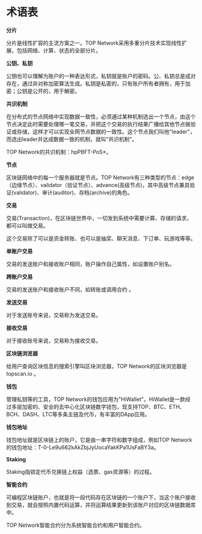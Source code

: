 # 术语表

**分片**

分片是线性扩容的主流方案之一。TOP Network采用多重分片技术实现线性扩展，包括网络、计算、状态的全部分片。

**公钥、私钥**

公钥也可以理解为账户的一种表达形式，私钥就是账户的密码。公、私钥总是成对存在，通过非对称加密算法生成。私钥是私密的，只有账户所有者拥有，用于加密；公钥是公开的，用于解密。

**共识机制**

在分布式的节点网络中实现数据一致性，必须通过某种机制选出一个节点，由这个节点决定此时需要处理哪一笔交易，并把这个交易的执行结果广播给其他节点做验证或存储，这样才可以实现全网节点数据的一致性。这个节点我们叫他"leader"，而选出leader并达成数据一致的机制，就叫“共识机制”。

TOP Network的共识机制：hpPBFT-PoS*。

**节点**

区块链网络中的每一个服务器就是节点。TOP Network有三种类型的节点：edge（边缘节点）、validator（验证节点）、advance(高级节点)，其中高级节点兼具验证(validator)、审计(auditor)、存档(archive)的角色。

**交易**

交易(Transaction)，在区块链世界中，一切发到系统中需要计算、存储的请求，都可以叫做交易。

这个交易除了可以是资金转账、也可以是抽奖、聊天消息、下订单、玩游戏等等。

**单账户交易**

交易的发送账户和接收账户相同，账户操作自己属性，如设置账户别名。

**跨账户交易**

交易的发送账户和接收账户不同，如转账或调用合约 。

**发送交易**

对于发送账号来说，交易称为发送交易。 

**接收交易**

对于接收账号来说，交易称为接收交易。 

**区块链浏览器**

给用户查询区块信息的搜索引擎叫区块浏览器，TOP Network的区块浏览器是topscan.io 。

**钱包**

管理私钥等的工具，TOP Network的钱包应用为"HiWallet"。HiWallet是一款经过多层加密的、安全的去中心化区块链数字钱包，现支持TOP、BTC、ETH、BCH、DASH、LTC等多条主链及代币，有丰富的DApp应用。

**钱包地址**

钱包地址就是区块链上的账户，它是由一串字符和数字组成，例如TOP Network的钱包地址：T-0-Le9u662kAkZbjJyUocaYakKPa1UsFaBY3a。

**Staking**

Staking指锁定代币兑换链上权益（选票、gas资源等）的过程。

**智能合约**

可编程区块链账户，也就是将一段代码存在区块链的一个账户下，当这个账户接收到交易，就会按照内置代码运算，并将运算结果更新到该账户对应的区块链数据库中。

TOP Network智能合约分为系统智能合约和用户智能合约。
